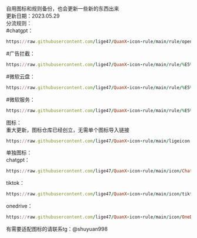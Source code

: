 自用图标和规则备份，也会更新一些新的东西出来  
更新日期：2023.05.29  
分流规则：  
#chatgpt：
```ruby
https://raw.githubusercontent.com/lige47/QuanX-icon-rule/main/rule/openai.list
```  
#广告拦截：
```ruby
https://raw.githubusercontent.com/lige47/QuanX-icon-rule/main/rule/%E5%B9%BF%E5%91%8A%E6%8B%A6%E6%88%AA.list
```  
#微软云盘：
```ruby
https://raw.githubusercontent.com/lige47/QuanX-icon-rule/main/rule/%E5%BE%AE%E8%BD%AF%E4%BA%91%E7%9B%98.list
```  
#微软服务：
```ruby
https://raw.githubusercontent.com/lige47/QuanX-icon-rule/main/rule/%E5%BE%AE%E8%BD%AF%E6%9C%8D%E5%8A%A1.list
```  
图标：  
重大更新，图标仓库已经创立，无需单个图标导入链接  
```ruby
https://raw.githubusercontent.com/lige47/QuanX-icon-rule/main/ligeicon.json
```  
单独图标：  
chatgpt：
```ruby
https://raw.githubusercontent.com/lige47/QuanX-icon-rule/main/icon/ChatGPT-green.png
```  
tiktok：
```ruby
https://raw.githubusercontent.com/lige47/QuanX-icon-rule/main/icon/tiktok.png
```  
onedrive：
```ruby
https://raw.githubusercontent.com/lige47/QuanX-icon-rule/main/icon/OneDrive.png
```   
有需要适配图标的请联系tg：@shuyuan998  
